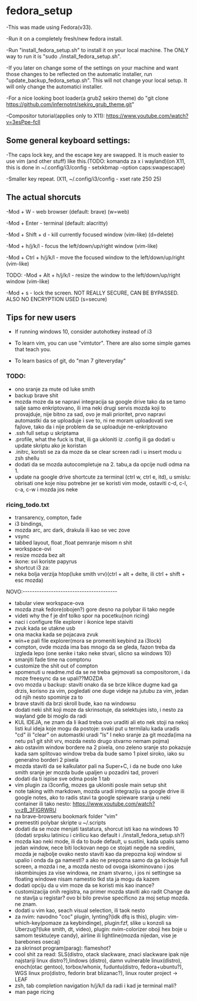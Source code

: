 # fedora_setup
-This was made using Fedora(v33).

-Run it on a completely fresh/new fedora install.

-Run "install_fedora_setup.sh" to install it on your local machine. The ONLY way to run it is "sudo ./install_fedora_setup.sh".

-If you later on change some of the settings on your machine and want those changes to be reflected on the automatic installer, run "update_backup_fedora_setup.sh". This will not change your local setup. It will only change the automatici installer.

-For a nice looking boot loader(a grub2 sekiro theme) do "git clone https://github.com/infernotnt/sekiro_grub_theme.git"

-Compositor tutorial(applies only to X11): https://www.youtube.com/watch?v=3esPpe-fclI

## Some general keyboard settings:

-The caps lock key, and the escape key are swapped. It is much easier to use vim (and other stuff) like this.(TODO: komanda za x i wayland)(on X11, this is done in ~/.config/i3/config    -   setxkbmap -option caps:swapescape)

-Smaller key repeat. (X11, ~/.config/i3/config  -  xset rate 250 25)

## The actual shorcuts

-Mod + W			- web browser (default: brave) (w=web)

-Mod + Enter		- terminal (default: alacritty)

-Mod + Shift + d		- kill currently focused window (vim-like) (d=delete)

-Mod + h/j/k/l		- focus the left/down/up/right window (vim-like)

-Mod + Ctrl + h/j/k/l	- move the focused window to the left/down/up/right (vim-like)

TODO: -Mod + Alt + h/j/k/l	- resize the window to the left/down/up/right window (vim-like)

-Mod + s			- lock the screen. NOT REALLY SECURE, CAN BE BYPASSED. ALSO NO ENCRYPTION USED (s=secure)

## Tips for new users
- If running windows 10, consider autohotkey instead of i3

- To learn vim, you can use "vimtutor". There are also some simple games that teach you.

- To learn basics of git, do "man 7 giteveryday"


### TODO:

- ono sranje za mute od luke smith
- backup brave shit
- mozda moze da se napravi integracija sa google drive tako da se tamo salje samo enkriptovano, ili ima neki drugi servis mozda koji to provajduje, nije bitno za sad, ovo je mali prioritet, prvo napravi automastki da se uploaduje i sve to, ni ne moram uploadovati sve fajlove, tako da i nije problem da se uploaduje ne-enkriptovano
- .ssh full setup u skriptama
- .profile, what the fuck is that, ili ga ukloniti iz .config ili ga dodati u update skriptu ako je koristan
- .initrc, koristi se za da moze da se clear screen radi i u insert modu u zsh shellu
- dodati da se mozda autocompletuje na 2. tabu,a da opcije nudi odma na 1.
- update na google drive shortcute za terminal (ctrl w, ctrl e, itd), u smislu: obrisati one koje nisu potrebne jer se koristi vim mode, ostaviti c-d, c-l, c-a, c-w i mozda jos neke
### ricing_todo.txt

- transarency, compton, fade
- i3 bindings,
- mozda arc, arc dark, drakula ili kao se vec zove
- vsync
- tabbed layout, float ,float pemranje misom n shit
- workspace-ovi
- resize mozda bez alt
- ikone: svi koriste papyrus
- shortcut i3 za:
- neka bolja verzija htop(luke smith vrv)(ctrl + alt + delte, ili ctrl + shift + esc mozda)


NOVO:----------------------------------------
- tabular view workspace-ova
- mozda znak fedore(obojen?) gore desno na polybar ili tako negde
- videti why the f je dnf tolko spor na pocetku(non ricing)
- naci i configure file explorer i ikonice lepe staiviti
- zvuk kada se utakne usb
- ona macka kada se pojacava zvuk
- win+e pali file explorer(mora se promeniti keybind za i3lock)
- compton, ovde mozda ima bas mnogo da se gleda, fazon treba da izgleda lepo (one senke i tako neke stvari, slicno sa windows 10)
- smanjiti fade time na comptonu
- customize the shit out of compton
- spomenuti u readme.md da se ne treba gejmovati sa compositorom, i da moze freesync da se upali??MOZDA
- ovo mozda u backup: staviti onako da se brze klikce dugme kad ga drzis, korisno za vim, pogledati one duge videje na jutubu za vim, jedan od njih nesto spominje za to
- brave staviti da brzi skroll bude, kao na windowsu
- dodati neki shit koji moze da skrinsotuje, da selektujes isto, i nesto za wayland gde bi moglo da radi
- KUL IDEJA, ne znam da li ikad treba ovo uraditi ali eto nek stoji na nekoj listi kul ideja koje mogu da postoje: svaki put u termilalu kada uradis "cd" ili "clear" on automastki uradi "ls" I neko sranje za git mozda(ima na netu ps1 git shit vrv, mozda nesto drugo stvarno nemam pojma)
- ako ostavim window bordere na 2 pixela, ono zeleno sranje sto pokazuje kada sam splitovao window treba da bude samo 1 pixel siroko, iako su generalno borderi 2 pixela
- mozda staviti da se kalkulator pali na Super+C, i da ne bude ono luke smith sranje jer mozda bude upaljen u pozadini tad, proveri
- dodati da ti ispise sve odma posle 1 tab
- vim plugin za i3config, mozes ga ukloniti posle main setup shit
- note taking with markdown, mozda uradi integraziju sa google drive ili google notes, ako to radis stavi ta google spieware sranja u neki container ili tako nesto: https://www.youtube.com/watch?v=zB_3FIGRWRU
- na brave-browseru bookmark folder "vim"
- premestiti polybar skripte u ~/.scripts
- dodati da se moze menjati tastatura, shorcut isti kao na windows 10 (dodati srpsku latinicu i cirilicu kao default i ./install_fedora_setup.sh?)
- mozda kao neki mode, ili da to bude default, u sustini, kada upalis samo jedan window, nece biti lockovan nego ce stojati negde na sredini, mozda je najbolje ovako nesto staviti kao da prepozna koji window si upalio i onda da ga namestI? a ako ne prepozna samo da ga lockuje full screen, a mozda i ne, a mozda nesto od ovoga iskominovano i jos iskombinujes za vise windowa, ne znam stvarno, i jos ni settingse sa floating windowe nisam namestio tkd sta ja mogu da kazem
- dodati opciju da u vim moze da se koristi mis kao inance?
- customizacija onih registra, na primer mozda staviti ako radit Change da ne stavlja u registar? ovo bi bilo previse specificno za moj setup mozda. ne znam.
- dodati u vim kao, seach visual selection, ili taok nesto
- za nvim: navodno "coc" plugin, lynting?(idk dfq is this), plugin: vim-which-key(pomaze za keybindinge), plugin:fzf, slike u konzoli sa Uberzug?(luke smith, dt, video), plugin: nvim-colorizer oboji hex boje u samom tesktu(eye candy), airline ili lightline(mozda nijedan, vise je barebones osecaj)
- za skrinsot program(parag): flameshot?
- cool shit za read: SLS(distro, otack slackware, znaci slackware ipak nije najstariji linux distro?),lindows (distro), damn vulnerable linux(distro), enoch(otac gentoo), torbox/whonix, fuduntu(distro, fedora+ubuntu?), WGS linux pro(distro, fedorin brat blizanac?), linux router project -> LEAF
- zsh, tab completion navigation h/j/k/l da radi i kad je terminal mali?
- man page ricing

